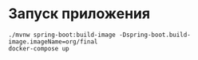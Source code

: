# Запуск приложения
```
./mvnw spring-boot:build-image -Dspring-boot.build-image.imageName=org/final
docker-compose up
```
